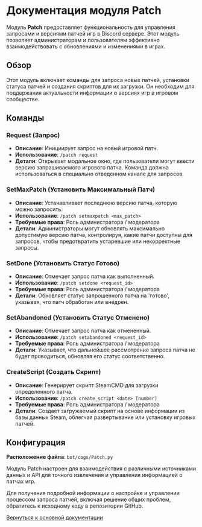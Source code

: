 # Документация модуля Patch

Модуль **Patch** предоставляет функциональность для управления запросами и версиями патчей игр в Discord сервере. Этот модуль позволяет администраторам
и пользователям эффективно взаимодействовать с обновлениями и изменениями в играх.

## Обзор

Этот модуль включает команды для запроса новых патчей, установки статуса патчей и создания скриптов для их загрузки. Он необходим для поддержания
актуальности информации о версиях игр в игровом сообществе.

## Команды

### Request (Запрос)

- **Описание**: Инициирует запрос на новый игровой патч.
- **Использование**: `/patch request`
- **Детали**: Открывает модальное окно, где пользователи могут ввести версию запрашиваемого игрового патча. Команда должна использоваться в специально
  отведенном канале для запросов.

### SetMaxPatch (Установить Максимальный Патч)

- **Описание**: Устанавливает последнюю версию патча, которую можно запросить.
- **Использование**: `/patch setmaxpatch <max_patch>`
- **Требуемые права**: Роль администратора / модератора
- **Детали**: Администраторы могут обновлять максимально допустимую версию патча, контролируя, какие патчи доступны для запросов, чтобы предотвратить
  устаревшие или некорректные запросы.

### SetDone (Установить Статус Готово)

- **Описание**: Отмечает запрос патча как выполненный.
- **Использование**: `/patch setdone <request_id>`
- **Требуемые права**: Роль администратора / модератора
- **Детали**: Обновляет статус запрошенного патча на 'готово', указывая, что патч обработан или внедрен.

### SetAbandoned (Установить Статус Отменено)

- **Описание**: Отмечает запрос патча как отмененный.
- **Использование**: `/patch setabandoned <request_id>`
- **Требуемые права**: Роль администратора / модератора
- **Детали**: Указывает, что дальнейшее рассмотрение запроса патча не будет проводиться, обновляя его статус соответственно.

### CreateScript (Создать Скрипт)

- **Описание**: Генерирует скрипт SteamCMD для загрузки определенного патча.
- **Использование**: `/patch create_script <date> [number]`
- **Требуемые права**: Роль администратора / модератора
- **Детали**: Создает загружаемый скрипт на основе информации из базы данных Steam, облегчая развертывание или установку игровых патчей.

## Конфигурация

**Расположение файла**: `bot/cogs/Patch.py`

Модуль Patch настроен для взаимодействия с различными источниками данных и API для точного извлечения и управления информацией о патчах игр.

Для получения подробной информации о настройке и управлении процессом запроса патчей, включая решение общих проблем, обратитесь к исходному коду в
репозитории GitHub.

[Вернуться к основной документации](https://github.com/overklassniy/Oscar_Dota_Hub_Discord_Bot/docs/ru/Документация.md)

